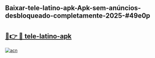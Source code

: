 ## Baixar-tele-latino-apk-Apk-sem-anúncios-desbloqueado-completamente-2025-#49e0p

# <h2><a href="https://ainizakaria.my?title=tele-latino-apk&ref=22M">🔗👉 🔴 tele-latino-apk</a></h2>

[![acn](https://github.com/user-attachments/assets/0f9c940e-d8b0-45ae-aac7-cd30a18b3e1c)](https://ainizakaria.my?title=tele-latino-apk&ref=22M)

